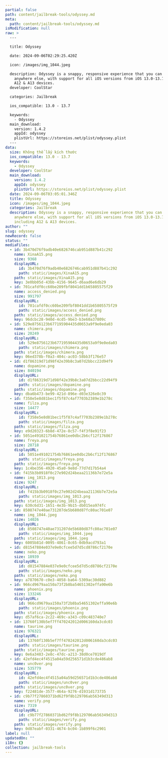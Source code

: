 ```yaml
---
partial: false
path: content/jailbreak-tools/odyssey.md
meta:
  path: content/jailbreak-tools/odyssey.md
isModification: null
raw: >
  ---

  title: Odyssey

  date: 2024-09-06T02:29:25.420Z

  icon: /images/img_1044.jpeg

  description: Odyssey is a snappy, responsive experience that you can't find
    anywhere else, with support for all iOS versions from iOS 13.0-13.7, including
    A12 & A13 devices.
  developer: CoolStar

  categories: Jailbreak

  ios_compatible: 13.0 - 13.7

  keywords:
    - Odyssey
  main_download:
    version: 1.4.2
    appId: odyssey
    plistUrl: https://storeios.net/plist/odyssey.plist
  ---
data:
  size: Không thể lấy kích thước
  ios_compatible: 13.0 - 13.7
  keywords:
    - Odyssey
  developer: CoolStar
  main_download:
    version: 1.4.2
    appId: odyssey
    plistUrl: https://storeios.net/plist/odyssey.plist
  date: 2024-09-06T03:05:01.346Z
  title: Odyssey
  icon: /images/img_1044.jpeg
  categories: Jailbreak
  description: Odyssey is a snappy, responsive experience that you can't find
    anywhere else, with support for all iOS versions from iOS 13.0-13.7,
    including A12 & A13 devices.
author: ""
slug: odyssey
newRecord: false
status: ""
mediaFiles:
  - id: 3b470d76f9adb40e6826746cab951d887b41c292
    name: XinaA15.png
    size: 9368
    displayURL:
      id: 3b470d76f9adb40e6826746cab951d887b41c292
      path: static/images/XinaA15.png
    path: static/images/XinaA15.png
    key: 3e0bb05d-43bb-4156-9645-d6aad6e6db29
  - id: 701cafdf0cc60be209fbf8041dd1b65805575f29
    name: access_denied.png
    size: 991797
    displayURL:
      id: 701cafdf0cc60be209fbf8041dd1b65805575f29
      path: static/images/access_denied.png
    path: static/images/access_denied.png
    key: 96dcbc28-940d-4cd5-9be3-b3e60a37809c
  - id: 529e8756123b677195904435d0653a9f9e0eda03
    name: chimera.png
    size: 20249
    displayURL:
      id: 529e8756123b677195904435d0653a9f9e0eda03
      path: static/images/chimera.png
    path: static/images/chimera.png
    key: 06ed378b-f0a3-404c-ac03-58bb3f176e57
  - id: d1f86319d71d98f42e39b8c3a07d2bbcc22d94f9
    name: dopamine.png
    size: 840194
    displayURL:
      id: d1f86319d71d98f42e39b8c3a07d2bbcc22d94f9
      path: static/images/dopamine.png
    path: static/images/dopamine.png
    key: dba6b473-be99-421d-896e-d03e326e8c39
  - id: f358e5e8d81bec1f5f87c4af7703b2389e1b278c
    name: filza.png
    size: 14477
    displayURL:
      id: f358e5e8d81bec1f5f87c4af7703b2389e1b278c
      path: static/images/filza.png
    path: static/images/filza.png
    key: e9d20323-6b8d-472e-8c57-f4f3f8e91f23
  - id: 5051e491021754b76861ee0dbc2b6cf12f176867
    name: freya.png
    size: 28718
    displayURL:
      id: 5051e491021754b76861ee0dbc2b6cf12f176867
      path: static/images/freya.png
    path: static/images/freya.png
    key: 1c4be356-4920-45a0-9e8d-77d7d17b54a4
  - id: f415b3b0918f0c27e902d24beaa21136b7e72e5a
    name: img_1013.png
    size: 9247
    displayURL:
      id: f415b3b0918f0c27e902d24beaa21136b7e72e5a
      path: static/images/img_1013.png
    path: static/images/img_1013.png
    key: 630c6d31-1651-4e3b-9b15-db015ea974fc
  - id: 8508747e40ae731207de5b680d87fc80ac701e07
    name: img_1044.jpeg
    size: 14026
    displayURL:
      id: 8508747e40ae731207de5b680d87fc80ac701e07
      path: static/images/img_1044.jpeg
    path: static/images/img_1044.jpeg
    key: 6005b81d-0095-4861-8c65-0db9acd793a1
  - id: d81547884e037e9e0cfcee5d7d5cd8786cf2170e
    name: neko.png
    size: 18939
    displayURL:
      id: d81547884e037e9e0cfcee5d7d5cd8786cf2170e
      path: static/images/neko.png
    path: static/images/neko.png
    key: a7870670-c0e3-4058-ba64-5309ac30d882
  - id: 966cd9679aa150a73f2b8ba54651302effa90e6b
    name: phoenix.png
    size: 133246
    displayURL:
      id: 966cd9679aa150a73f2b8ba54651302effa90e6b
      path: static/images/phoenix.png
    path: static/images/phoenix.png
    key: d57af6ca-2c22-469c-a343-c09c483740e7
  - id: 13760f130b5ef7ff470242012d006160da3cdc03
    name: taurine.png
    size: 976321
    displayURL:
      id: 13760f130b5ef7ff470242012d006160da3cdc03
      path: static/images/taurine.png
    path: static/images/taurine.png
    key: 0e6a3483-2e8c-47dc-a213-38d0ce7019df
  - id: 42efd4ec4f4515a04a59d256571d1b3cde486ab8
    name: unc0ver.png
    size: 535779
    displayURL:
      id: 42efd4ec4f4515a04a59d256571d1b3cde486ab8
      path: static/images/unc0ver.png
    path: static/images/unc0ver.png
    key: f22481de-3577-464a-9276-d1931d173735
  - id: c9b77f27860371bd62f9f8b129706ab56349d313
    name: verify.png
    size: 7319
    displayURL:
      id: c9b77f27860371bd62f9f8b129706ab56349d313
      path: static/images/verify.png
    path: static/images/verify.png
    key: 0d87eabf-0331-4674-bc04-1b899f6c2901
label: null
updatedOn: ""
i18n: {}
collection: jailbreak-tools
---
```


